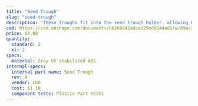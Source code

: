 ```yaml
---
title: "Seed Trough"
slug: "seed-trough"
description: "These troughs fit into the seed trough holder, allowing FarmBot to bring seeds with it while traveling along the x-axis."
cad: https://cad.onshape.com/documents/6626b842adca229e69544ad1/w/89ac2637f82d915f22c2bcd0/e/20f4f367da1d0fa717875c56?renderMode=0&uiState=625507d31ad350015b485f72
price: $3.00
quantity:
  standard: 2
  xl: 2
specs:
  material: Gray UV stabilized ABS
internal-specs:
  internal part name: Seed Trough
  rev: A
  vendor: LDO
  cost: $1.10
  component tests: Plastic Part Tests
---
```

